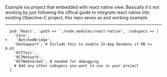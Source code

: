 Example ios project that embedded with react native view. Basically it's not working by just following the offical guide to integrate react native into existing Objective-C project, this repo seves as and working example. 

---

```git
  pod 'React', :path => './node_modules/react-native', :subspecs => [
    'Core',
+    'BatchedBridge',
    'DevSupport', # Include this to enable In-App Devmenu if RN >= 0.43
    'RCTText',
    'RCTNetwork',
    'RCTWebSocket', # needed for debugging
    # Add any other subspecs you want to use in your project
  ]
```